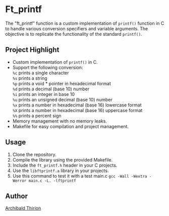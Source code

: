 # Ft_printf

The "ft_printf" function is a custom implementation of `printf()` function in C to handle various conversion specifiers and variable arguments. The objective is to replicate the functionality of the standard `printf()`.
## Project Highlight

- Custom implementation of `printf()` in C.
- Support the following conversion:  
    `%c` prints a single character   
    `%s` prints a string  
    `%p` prints a void * pointer in hexadecimal format   
    `%d` prints a decimal (base 10) number  
    `%i` prints an integer in base 10  
    `%u` prints an unsigned decimal (base 10) number  
    `%x` prints a number in hexadecimal (base 16) lowercase format  
    `%X` prints a number in hexadecimal (base 16) uppercase format  
    `%%` prints a percent sign   
- Memory management with no memory leaks.
- Makefile for easy compilation and project management.

## Usage

1. Clone the repository.
2. Compile the library using the provided Makefile.
3. Include the `ft_printf.h` header in your C projects.
4. Use the `libftprintf.a` library in your projects.
5. Use this command to test it with a test main.c `gcc -Wall -Wextra -Werror main.c -L. -lftprintf` 

## Author

[Archibald Thirion](https://github.com/Archips)
